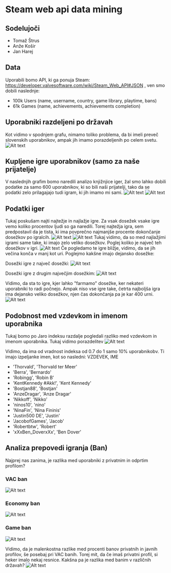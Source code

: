 
# Steam web api data mining
## Sodelujoči
- Tomaž Štrus
- Anže Košir
- Jan Harej

## Data
Uporabili bomo API, ki ga ponuja Steam: https://developer.valvesoftware.com/wiki/Steam_Web_API#JSON , ven smo dobili naslednje:
* 100k Users (name, username, country, game library, playtime, bans)
* 61k Games (name, achievements, achievements completion)

## Uporabniki razdeljeni po državah
Kot vidimo v spodnjem grafu, nimamo toliko problema, da bi imeli preveč slovenskih uporabnikov, ampak jih imamo porazdeljenih po celem svetu.
![Alt text](assets/country.png?raw=true)

## Kupljene igre uporabnikov  (samo za naše prijatelje)
V naslednjih grafim bomo naredili analizo knjižnjice iger, žal smo lahko dobili podatke za samo 600 uporabnikov, ki so bili naši prijatelji, tako da se podatki zelo prilagajajo tudi igram, ki jih imamo mi sami.
![Alt text](assets/boughtGames.png?raw=true)
![Alt text](assets/mostPlayed.png?raw=true )

## Podatki iger
Tukaj poskušam najti najtežje in najlažje igre. Za vsak dosežek vsake igre vemo koliko procentov ljudi so ga naredili. Torej najtežja igra, sem predpostavil da je tista, ki ima povprečno najmanjše procente dokončanje dosežkov po igralcih.
![Alt text](assets/hardestGames.png?raw=true )
![Alt text](assets/easyAchievents.png?raw=true )
Tukaj vidimo, da so med najlažjimi igrami same take, ki imajo zelo veliko dosežkov. Poglej koliko je največ teh dosežkov v igri.
![Alt text](assets/numOfAchievemnts.png?raw=true )
Če pogledamo te igre bližje, vidimo, da se jih večina konča v manj kot uri. Poglejmo kakšne imajo dejansko dosežke:


Dosežki igre z največ dosežki:
![Alt text](assets/ach2.png?raw=true )


Dosežki igre z drugim največjim dosežkim:
![Alt text](assets/ach1.png?raw=true )


Vidimo, da  sta to igre, kjer lahko "farmamo" dosežke, ker nekateri uporabniki to radi počnejo. Ampak niso vse igre take, četrta najboljša igra ima dejansko veliko dosežkov, njen čas dokončanja pa je kar 400 urni.
![Alt text](assets/ach3.png?raw=true )

## Podobnost med vzdevkom in imenom uporabnika
Tukaj bomo po Jaro indeksu razdalje pogledali razliko med vzdevkom in imenom uporabnika. Tukaj vidimo porazdelitev
![Alt text](assets/nameDistribution.png?raw=true)


Vidimo, da ima od vradnost indeksa od 0.7 do 1 samo 10% uporabnikobv. Ti imajo izpeljanke imen, kot so nasledni:
VZDEVEK, IME
* 'Thorvald', 'Thorvald ter Meer'
* 'Berra', 'Bernardo'
* 'Robingg', 'Robin B'
* 'KentKennedy #Akk!', 'Kent Kennedy'
* 'Bostjan88', 'Bostjan'
* 'AnzeDragar', 'Anze Dragar'
* 'Nikkoff', 'Nikko'
* 'ninos10', 'nino'
* 'NinaFin', 'Nina Fininis'
* 'Justin500 DE', 'Justin'
* 'JacobofGames', 'Jacob'
* 'Robertbtw', 'Robert'
* 'xXxBen_DoverxXx', 'Ben Dover'

## Analiza prepovedi igranja (Ban)
Najprej nas zanima, je razlika med uporabniki z privatnim in odprtim profilom?
### VAC ban
![Alt text](assets/vac_bans_vis.png?raw=true)
### Economy ban
![Alt text](assets/economy_bans_vis.png?raw=true)
### Game ban
![Alt text](assets/bame_bans_vis.png?raw=true)

Vidimo, da je malenkostna razlike med procenti banov privatnih in javnih profilov, še posebaj pri VAC banih. Torej mit, da če imaš privatni profil, si heker imalo nekaj resnice. Kakšna pa je razlika med banim v različnih državah? 
![Alt text](assets/bans_country.png?raw=true)
